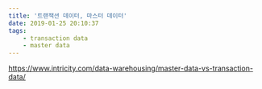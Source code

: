 ```yaml
---
title: '트랜잭션 데이터, 마스터 데이터'
date: 2019-01-25 20:10:37
tags:
    - transaction data
    - master data
---
```


<https://www.intricity.com/data-warehousing/master-data-vs-transaction-data/>  



<!-- more -->